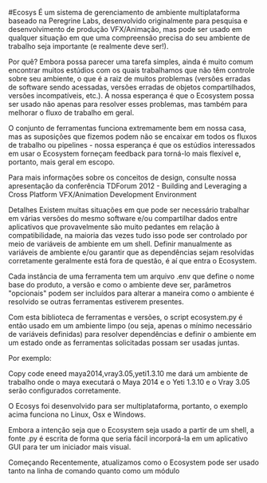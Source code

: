 #Ecosys 
É um sistema de gerenciamento de ambiente multiplataforma baseado na Peregrine Labs, desenvolvido originalmente para pesquisa e desenvolvimento de produção VFX/Animação, mas pode ser usado em qualquer situação em que uma compreensão precisa do seu ambiente de trabalho seja importante (e realmente deve ser!).

Por quê?
Embora possa parecer uma tarefa simples, ainda é muito comum encontrar muitos estúdios com os quais trabalhamos que não têm controle sobre seu ambiente, o que é a raiz de muitos problemas (versões erradas de software sendo acessadas, versões erradas de objetos compartilhados, versões incompatíveis, etc.). A nossa esperança é que o Ecosystem possa ser usado não apenas para resolver esses problemas, mas também para melhorar o fluxo de trabalho em geral.

O conjunto de ferramentas funciona extremamente bem em nossa casa, mas as suposições que fizemos podem não se encaixar em todos os fluxos de trabalho ou pipelines - nossa esperança é que os estúdios interessados em usar o Ecosystem forneçam feedback para torná-lo mais flexível e, portanto, mais geral em escopo.

Para mais informações sobre os conceitos de design, consulte nossa apresentação da conferência TDForum 2012 - Building and Leveraging a Cross Platform VFX/Animation Development Environment

Detalhes
Existem muitas situações em que pode ser necessário trabalhar em várias versões do mesmo software e/ou compartilhar dados entre aplicativos que provavelmente são muito pedantes em relação à compatibilidade, na maioria das vezes tudo isso pode ser controlado por meio de variáveis de ambiente em um shell. Definir manualmente as variáveis de ambiente e/ou garantir que as dependências sejam resolvidas corretamente geralmente está fora de questão, é aí que entra o Ecosystem.

Cada instância de uma ferramenta tem um arquivo .env que define o nome base do produto, a versão e como o ambiente deve ser, parâmetros "opcionais" podem ser incluídos para alterar a maneira como o ambiente é resolvido se outras ferramentas estiverem presentes.

Com esta biblioteca de ferramentas e versões, o script ecosystem.py é então usado em um ambiente limpo (ou seja, apenas o mínimo necessário de variáveis definidas) para resolver dependências e definir o ambiente em um estado onde as ferramentas solicitadas possam ser usadas juntas.

Por exemplo:

Copy code
eneed maya2014,vray3.05,yeti1.3.10
me dará um ambiente de trabalho onde o maya executará o Maya 2014 e o Yeti 1.3.10 e o Vray 3.05 serão configurados corretamente.

O Ecosys foi desenvolvido para ser multiplataforma, portanto, o exemplo acima funciona no Linux, Osx e Windows.

Embora a intenção seja que o Ecosystem seja usado a partir de um shell, a fonte .py é escrita de forma que seria fácil incorporá-la em um aplicativo GUI para ter um iniciador mais visual.

Começando
Recentemente, atualizamos como o Ecosystem pode ser usado tanto na linha de comando quanto como um módulo
